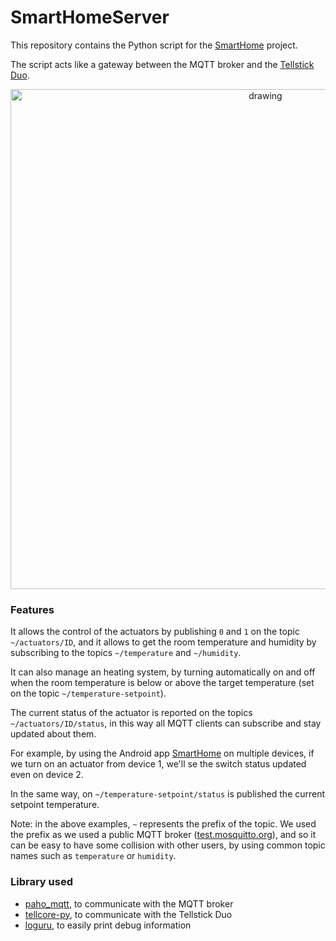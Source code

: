 # SmartHomeServer

This repository contains the Python script for the [SmartHome](https://github.com/Keihar/SmartHome) project.

The script acts like a gateway between the MQTT broker and the [Tellstick Duo](https://productz.com/it/telldus-tellstick-duo/p/y1XxB).

<p align="center">
<img src="https://i.imgur.com/HZ9m1j5.png" alt="drawing" width="800"/>
</p>

### Features

It allows the control of the actuators by publishing `0` and `1` on the topic `~/actuators/ID`, and it allows to get the room temperature and humidity by subscribing to the topics `~/temperature` and `~/humidity`.

It can also manage an heating system, by turning automatically on and off when the room temperature is below or above the target temperature (set on the topic `~/temperature-setpoint`).

The current status of the actuator is reported on the topics `~/actuators/ID/status`, in this way all MQTT clients can subscribe and stay updated about them.

For example, by using the Android app [SmartHome](https://github.com/Keihar/SmartHome) on multiple devices, if we turn on an actuator from device 1, we'll se the switch status updated even on device 2.

In the same way, on `~/temperature-setpoint/status` is published the current setpoint temperature.

Note: in the above examples, `~` represents the prefix of the topic. We used the prefix as we used a public MQTT broker ([test.mosquitto.org](test.mosquitto.org)), and so it can be easy to have some collision with other users, by using common topic names such as `temperature` or `humidity`.

### Library used
- [paho_mqtt](https://pypi.org/project/paho-mqtt/), to communicate with the MQTT broker
- [tellcore-py](https://pypi.org/project/tellcore-py/), to communicate with the Tellstick Duo
- [loguru](https://pypi.org/project/loguru/), to easily print debug information

